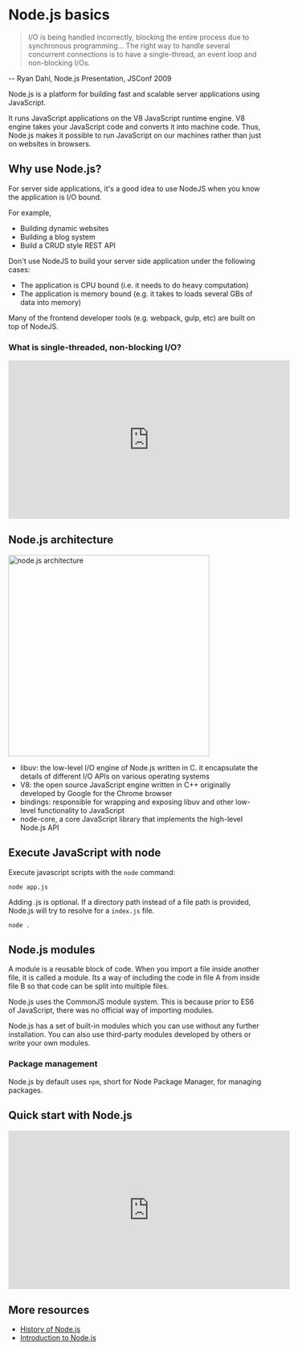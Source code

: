 # Node.js basics

> I/O is being handled incorrectly, blocking the entire process due to synchronous programming... The right way to handle several concurrent connections is to have a single-thread, an event loop and non-blocking I/Os.

-- Ryan Dahl, Node.js Presentation, JSConf 2009

Node.js is a platform for building fast and scalable server applications using JavaScript.

It runs JavaScript applications on the V8 JavaScript runtime engine. V8 engine takes your JavaScript code and converts it into machine code. Thus, Node.js makes it possible to run JavaScript on our machines rather than just on websites in browsers.

## Why use Node.js?

For server side applications, it's a good idea to use NodeJS when you know the application is I/O bound.

For example,

- Building dynamic websites
- Building a blog system
- Build a CRUD style REST API

Don't use NodeJS to build your server side application under the following cases:

- The application is CPU bound (i.e. it needs to do heavy computation)
- The application is memory bound (e.g. it takes to loads several GBs of data into memory)

Many of the frontend developer tools (e.g. webpack, gulp, etc) are built on top of NodeJS.

### What is single-threaded, non-blocking I/O?

<iframe width="560" height="315" src="https://www.youtube-nocookie.com/embed/jOupHNvDIq8" frameborder="0" allow="accelerometer; autoplay; encrypted-media; gyroscope; picture-in-picture" allowfullscreen></iframe>

## Node.js architecture

<img src="_media/nodejs.jpg" alt="node.js architecture" width="400"/>

- libuv: the low-level I/O engine of Node.js written in C. it encapsulate the details of different I/O APIs on various operating systems
- V8: the open source JavaScript engine written in C++ originally developed by Google for the Chrome browser
- bindings: responsible for wrapping and exposing libuv and other low-level functionality to JavaScript
- node-core, a core JavaScript library that implements the high-level Node.js API

## Execute JavaScript with node

Execute javascript scripts with the `node` command:

```
node app.js
```

Adding .js is optional. If a directory path instead of a file path is provided, Node.js will try to resolve for a `index.js` file.

```
node .
```

## Node.js modules

A module is a reusable block of code. When you import a file inside another file, it is called a module. Its a way of including the code in file A from inside file B so that code can be split into multiple files.

Node.js uses the CommonJS module system. This is because prior to ES6 of JavaScript, there was no official way of importing modules.

Node.js has a set of built-in modules which you can use without any further installation. You can also use third-party modules developed by others or write your own modules.

### Package management

Node.js by default uses `npm`, short for Node Package Manager, for managing packages.

## Quick start with Node.js

<iframe width="560" height="315" src="https://www.youtube-nocookie.com/embed/pU9Q6oiQNd0" frameborder="0" allow="accelerometer; autoplay; encrypted-media; gyroscope; picture-in-picture" allowfullscreen></iframe>

## More resources

- [History of Node.js](https://blog.risingstack.com/history-of-node-js/)
- [Introduction to Node.js](https://itnext.io/introduction-to-node-js-a-beginners-guide-to-node-js-and-npm-eca9c408f9fe)
